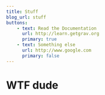 ```yaml
---
title: Stuff
blog_url: stuff
buttons:
    - text: Read the Documentation
      url: http://learn.getgrav.org
      primary: true
    - text: Something else
      url: http://www.google.com
      primary: false
---
```


# WTF dude

